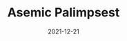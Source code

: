 ---
weight: 1
images:
- https://live.staticflickr.com/65535/52644029945_a2e0f4cb6f_b_d.jpg
title: Asemic Palimpsest
date: 2021-12-21
tags:
- archive # all posts
- work
- generative
---